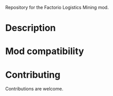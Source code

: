 Repository for the Factorio Logistics Mining mod.

Description
===========

Mod compatibility
=================

Contributing
============
Contributions are welcome.
